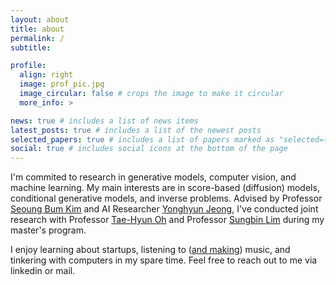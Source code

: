 ```yaml
---
layout: about
title: about
permalink: /
subtitle:

profile:
  align: right
  image: prof_pic.jpg
  image_circular: false # crops the image to make it circular
  more_info: >

news: true # includes a list of news items
latest_posts: true # includes a list of the newest posts
selected_papers: true # includes a list of papers marked as "selected={true}"
social: true # includes social icons at the bottom of the page
---
```


I'm commited to research in generative models, computer vision, and machine learning. My main interests are in score-based (diffusion) models, conditional generative models, and inverse problems. Advised by Professor [Seoung Bum Kim](https://scholar.google.co.kr/citations?user=-ACQ0GAAAAAJ&hl=ko&oi=sra) and AI Researcher [Yonghyun Jeong](https://scholar.google.co.kr/citations?user=e9pHCjUAAAAJ&hl=ko&oi=sra), I've conducted joint research with Professor [Tae-Hyun Oh](https://ami.postech.ac.kr/members/tae-hyun-oh) and Professor [Sungbin Lim](https://www.sungbin-lim.net/) during my master's program.

I enjoy learning about startups, listening to ([and making](https://vibe.naver.com/artist/4057878)) music, and tinkering with computers in my spare time. Feel free to reach out to me via linkedin or mail.

